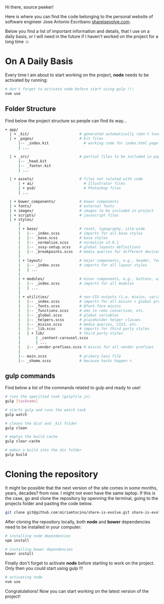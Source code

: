 Hi there, source peeker!

Here is where you can find the code belonging to the personal website of software engineer Jose Antonio Escribano [shareisevolve.com](http://shareisevolve.com/).

Below you find a list of important information and details, that I use on a daily basis, or I will need in the future if I haven't worked on the project for a long time ☺

On A Daily Basis
=======

Every time I am about to start working on the project, **node** needs to be activated by running:

```bash
# don't forget to activate node before start using gulp !!!
nvm use
```

## Folder Structure

Find below the project structure so people can find its way...

```bash
+ app/
  | + _kit/                       # generated automatically (don't touch when developing)
  | + _pages/                     # kit files
      |-- _index.kit                # working code for index.html page
      | ...

  | + _src/                       # partial files to be included in pages (includes)
      |-- _head.kit
      |-- _footer.kit
      | ...

  | + assets/                     # files not related with code
      | + ai/                       # Illustrator files
      | + psd/                      # Photoshop files
      | ...

  | + bower_components/           # bower components
  | + fonts/                      # external fonts
  | + images/                     # images to be included in project
  | + scripts/                    # javascript files
  | + styles/
      |
      | + base/                   # reset, typography, site-wide
      |   |-- _index.scss         # imports for all base styles
      |   |-- _base.scss          # base styles
      |   |-- _normalize.scss     # normalize v3.0.1
      |   |-- _susy-setup.scss    # global layouts definitions
      |   |-- _breakpoints.scss   # media queries for different devices
      |
      | + layout/                 # major components, e.g., header, footer etc.
      |   |-- _index.scss         # imports for all layout styles
      |   | ...
      |
      | + modules/                # minor components, e.g., buttons, widgets etc.
      |   |-- _index.scss         # imports for all modules
      |   | ...
      |
      | + utilities/              # non-CSS outputs (i.e. mixins, variables) & non-modules
      |   |-- _index.scss         # imports for all mixins + global project variables
      |   |-- _fonts.scss         # @font-face mixins
      |   |-- _functions.scss     # ems to rems conversion, etc.
      |   |-- _global.scss        # global variables
      |   |-- _helpers.scss       # placeholder helper classes
      |   |-- _mixins.scss        # media queries, CSS3, etc.
      |   |-- _lib.scss           # imports for third party styles
      |   | + lib/                # third party styles
      |       | _content-carousel.scss
      |       | ...
      |   |-- _vendor-prefixes.scss # mixins for all vendor prefixes
      |
      |-- main.scss               # primary Sass file
      |-- _shame.scss             # because hacks happen ☺
```

## gulp commands

Find below a list of the commands related to gulp and ready to use!

```bash
# runs the specified task (gulpfile.js)
gulp [taskname]

# starts gulp and runs the watch task
gulp watch

# cleans the dist and _kit folder
gulp clean

# emptys the build cache
gulp clear-cache

# makes a build into the dis folder
gulp build
```

Cloning the repository
=======

It might be possible that the next version of the site comes in some months, years, decades? from now. I might not even have the same laptop. If this is the case, go and clone the repository by openning the terminal, going to the projects folder and pasting the code below.

```bash
git clone git@github.com:miriamtocino/share-is-evolve.git share-is-evolve
```

After cloning the repository locally, both **node** and **bower** dependencies need to be installed in your computer:

```bash
# installing node dependencies
npm install

# installing bower dependencies
bower install
```

Finally don't forget to activate **node** before starting to work on the project. Only then you could start using gulp !!!

```bash
# activating node
nvm use
```

Congratulations!
Now you can start working on the latest version of the project!